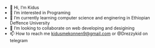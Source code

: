 - 👋 Hi, I’m Kidus
- 👀 I’m interested in Programing
- 🌱 I’m currently learning computer science and enginering in Ethiopian Deffence University
- 💞️ I’m looking to collaborate on web developing and desigining
- 📫 How to reach me kidusmekonnen9@gmail.com or @Drezzykid on telegram 

<!---
Kidusmak/Kidusmak is a ✨ special ✨ repository because its `README.md` (this file) appears on your GitHub profile.
You can click the Preview link to take a look at your changes.
--->
